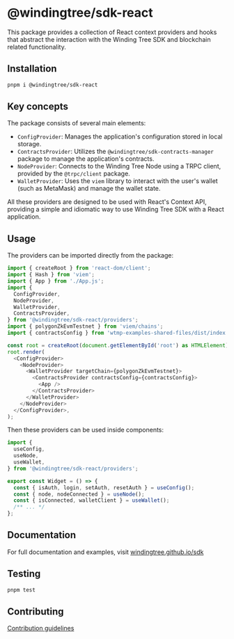 # @windingtree/sdk-react

This package provides a collection of React context providers and hooks that abstract the interaction with the Winding Tree SDK and blockchain related functionality.

## Installation

```bash
pnpm i @windingtree/sdk-react
```

## Key concepts

The package consists of several main elements:

- `ConfigProvider`: Manages the application's configuration stored in local storage.
- `ContractsProvider`: Utilizes the `@windingtree/sdk-contracts-manager` package to manage the application's contracts.
- `NodeProvider`: Connects to the Winding Tree Node using a TRPC client, provided by the `@trpc/client` package.
- `WalletProvider`: Uses the `viem` library to interact with the user's wallet (such as MetaMask) and manage the wallet state.

All these providers are designed to be used with React's Context API, providing a simple and idiomatic way to use Winding Tree SDK with a React application.

## Usage

The providers can be imported directly from the package:

```typescript
import { createRoot } from 'react-dom/client';
import { Hash } from 'viem';
import { App } from './App.js';
import {
  ConfigProvider,
  NodeProvider,
  WalletProvider,
  ContractsProvider,
} from '@windingtree/sdk-react/providers';
import { polygonZkEvmTestnet } from 'viem/chains';
import { contractsConfig } from 'wtmp-examples-shared-files/dist/index.js';

const root = createRoot(document.getElementById('root') as HTMLElement);
root.render(
  <ConfigProvider>
    <NodeProvider>
      <WalletProvider targetChain={polygonZkEvmTestnet}>
        <ContractsProvider contractsConfig={contractsConfig}>
          <App />
        </ContractsProvider>
      </WalletProvider>
    </NodeProvider>
  </ConfigProvider>,
);
```

Then these providers can be used inside components:

```typescript
import {
  useConfig,
  useNode,
  useWallet,
} from '@windingtree/sdk-react/providers';

export const Widget = () => {
  const { isAuth, login, setAuth, resetAuth } = useConfig();
  const { node, nodeConnected } = useNode();
  const { isConnected, walletClient } = useWallet();
  /** ... */
};
```

## Documentation

For full documentation and examples, visit [windingtree.github.io/sdk](https://windingtree.github.io/sdk)

## Testing

```bash
pnpm test
```

## Contributing

[Contribution guidelines](https://windingtree.github.io/sdk/#/docs/contribution)
